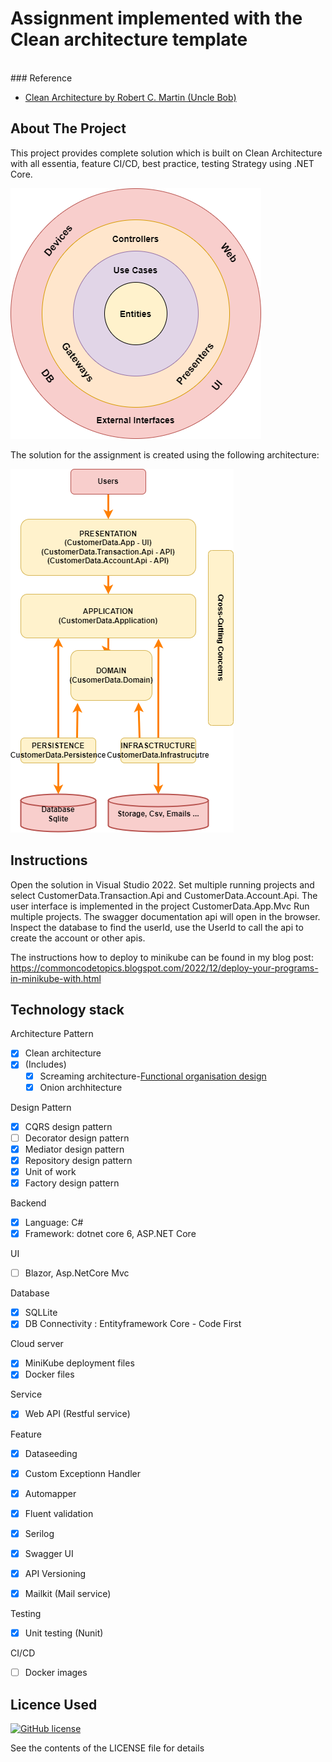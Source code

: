 # Assignment implemented with the Clean architecture template
<br />
### Reference

* [Clean Architecture by Robert C. Martin (Uncle Bob)](https://blog.cleancoder.com/uncle-bob/2012/08/13/the-clean-architecture.html)

## About The Project

This project provides complete solution which is built on Clean Architecture with all essentia,  feature CI/CD, best practice, testing Strategy using .NET Core.

![image](img/clean-architecture.png)

The solution for the assignment is created using the following architecture:

![image](img/customerdata-architecture.png)

## Instructions

Open the solution in Visual Studio 2022. Set multiple running projects and select CustomerData.Transaction.Api and CustomerData.Account.Api.
The user interface is implemented in the project CustomerData.App.Mvc
Run multiple projects.
The swagger documentation api will open in the browser.
Inspect the database to find the userId, use the UserId to call the api to create the account or other apis.

The instructions how to deploy to minikube can be found in my blog post:
https://commoncodetopics.blogspot.com/2022/12/deploy-your-programs-in-minikube-with.html

## Technology stack

Architecture Pattern

- [x] Clean architecture
- [x] (Includes)
    - [x] Screaming architecture-[Functional organisation design](http://blog.cleancoder.com/uncle-bob/2011/09/30/Screaming-Architecture.html)
    - [x] Onion archhitecture

Design Pattern
- [x] CQRS design pattern
- [ ] Decorator design pattern
- [x] Mediator design pattern
- [x] Repository design pattern
- [x] Unit of work 
- [x] Factory design pattern
 
Backend
- [x] Language: C#
- [x] Framework: dotnet core 6, ASP.NET Core

UI
- [ ] Blazor, Asp.NetCore Mvc

Database
- [x] SQLLite
- [x] DB Connectivity : Entityframework Core - Code First

Cloud server
- [x] MiniKube deployment files
- [x] Docker files

Service
- [x] Web API (Restful service)

Feature
- [x] Dataseeding
- [x] Custom Exceptionn Handler
- [x] Automapper
- [x] Fluent validation
- [x] Serilog
- [x] Swagger UI
- [x] API Versioning
- [x] Mailkit (Mail service)


Testing
- [x] Unit testing (Nunit)


CI/CD
- [ ] Docker images 

## Licence Used

[![GitHub license](https://img.shields.io/badge/license-MIT-blue.svg)](https://github.com/Amitpnk/Clean-architecture-ASP.NET-Core/blob/develop/LICENSE)

See the contents of the LICENSE file for details

